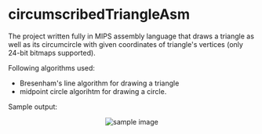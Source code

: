 # circumscribedTriangleAsm

The project written fully in MIPS assembly language that draws a triangle as well as its circumcircle with given coordinates of triangle's vertices (only 24-bit bitmaps supported).

Following algorithms used:
  * Bresenham's line algorithm for drawing a triangle
  * midpoint circle algorihtm for drawing a circle. 

Sample output:

<p align="center">
<img src="https://github.com/culring/circumscribedTriangleAsm/blob/master/sample.bmp" alt="sample image">
</p>
